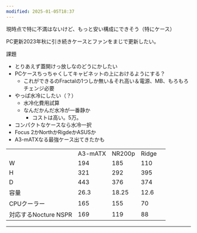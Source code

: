 ```yaml
---
modified: 2025-01-05T18:37
---
```

  

現時点で特に不満はないけど、もっと安い構成にできそう（特にケース）

PC更新2023年秋に引き続きケースとファンをまじで更新したい。

課題

- とりあえず蓋開けっ放しなのどうにかしたい
- PCケースちっちゃくしてキャビネットの上におけるようにする？
    - これができるのFractalの1つしか無い＆それ高い＆電源、MB、もろもろチェンジ必要
- やっぱ水冷にしたい（？）
    - 水冷化費用試算
    - なんだかんだ水冷が一番静か
        - コストは高い。5万。
- コンパクトなケースなら水冷一択
- Focus 2かNorthかRigdeかASUSか
- A3-mATXなる最強ケース出てきたかも

  

|   |   |   |   |   |
|---|---|---|---|---|
||A3-mATX|NR200p|Ridge||
|W|194|185|110||
|H|321|292|395||
|D|443|376|374||
|容量|26.3|18.25|12.6||
|CPUクーラー|165|155|70||
|対応するNocture NSPR|169|119|88||

  

  

---
